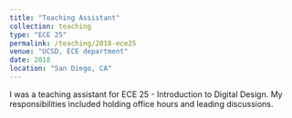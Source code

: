 ```yaml
---
title: "Teaching Assistant"
collection: teaching
type: "ECE 25"
permalink: /teaching/2018-ece25
venue: "UCSD, ECE department"
date: 2018
location: "San Diego, CA"
---
```


I was a teaching assistant for ECE 25 - Introduction to Digital Design. My responsibilities included holding office hours and leading discussions. 
